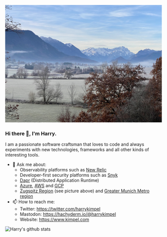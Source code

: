 ![Zugspitz region](background-fall-web.jpg)

### Hi there 👋, I'm Harry.

I am a passionate software craftsman that loves to code and always experiments with new technologies, frameworks and all other kinds of interesting tools.

- 💬 Ask me about:
     - Observability platforms such as <a href="https://www.newrelic.com">New Relic</a>
     - Developer-first security platforms such as <a href="https://snyk.io/">Snyk</a>
     - <a href="https://dapr.io/">Dapr</a> (Distributed Application Runtime)
     - <a href="https://azure.microsoft.com/en-us/">Azure</a>, <a href="https://aws.amazon.com/">AWS</a> and <a href="https://cloud.google.com/">GCP</a>
     - <a href="https://www.zugspitz-region.de/">Zugspitz Region</a> (see picture above) and <a href="https://www.metropolregion-muenchen.eu/">Greater Munich Metro region</a>
- 📫 How to reach me:
     - Twitter: https://twitter.com/harrykimpel
     - Mastodon: <a rel="me" href="https://hachyderm.io/@harrykimpel">https://hachyderm.io/@harrykimpel</a>
     - Website: https://www.kimpel.com

![Harry's github stats](https://github-readme-stats.vercel.app/api?username=harrykimpel&show_icons=true)

